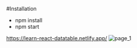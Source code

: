 #Installation
- npm install
- npm start

https://learn-react-datatable.netlify.app/
![page_1](https://user-images.githubusercontent.com/99658011/168094031-2ea4fce1-349e-46ab-a99d-19c88325687f.jpg)
